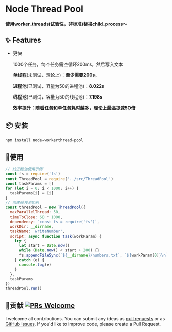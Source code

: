 # Node Thread Pool

**使用worker_threads(试验性，非标准)替换child_process～**

## ✨ Features

- 更快

  1000个任务，每个任务需空循环200ms，然后写入文本

  **单线程**(未测试，理论上)：**至少需要200s**。

  **进程池**(已测试，容量为50的进程池)：**8.022s**

  **线程池**(已测试，容量为50的线程池)：**7.198s**

  **效率提升：随着任务和单任务耗时越多，理论上最高提速50倍**

## 📦 安装

```bash
npm install node-workerthread-pool
```

## 🔨使用

```js
// 线进程池使用示例
const fs = require('fs')
const ThreadPool = require('../src/ThreadPool')
const taskParams = []
for (let i = 0; i < 1000; i++) {
  taskParams[i] = [i]
}
// 创建线程池实例
const threadPool = new ThreadPool({
  maxParallelThread: 50,
  timeToClose: 60 * 1000,
  dependency: `const fs = require('fs')`,
  workDir: __dirname,
  taskName: 'writeNumber',
  script: async function task(workParam) {
    try {
      let start = Date.now()
      while (Date.now() < start + 200) {}
      fs.appendFileSync(`${__dirname}/numbers.txt`, `${workParam[0]}\n`)
    } catch (e) {
      console.log(e)
    }
  },
  taskParams
})
threadPool.run()
```

## 🤝贡献 [![PRs Welcome](https://img.shields.io/badge/PRs-welcome-brightgreen.svg?style=flat-square)](http://makeapullrequest.com)

I welcome all contributions. You can submit any ideas as [pull requests](https://github.com/geniusfunny/node-process-pool/pulls) or as [GitHub issues](https://github.com/geniusfunny/node-process/issues). If you'd like to improve code, please create a Pull Request.

